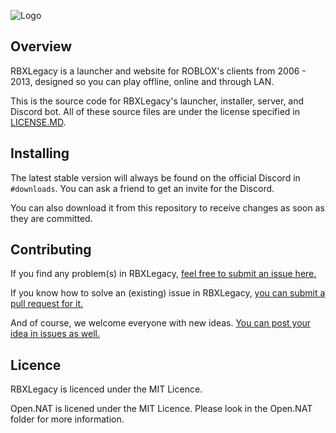 
![Logo](https://cdn.discordapp.com/attachments/327072930066333697/349348817423958017/rbxlegacylogo2.png)

## Overview

RBXLegacy is a launcher and website for ROBLOX's clients from 2006 - 2013, designed so you can play offline, online and through LAN.

This is the source code for RBXLegacy's launcher, installer, server, and Discord bot. All of these source files are under the license specified in [LICENSE.MD](https://github.com/Bitl/RBXLegacy-src/blob/master/LICENSE.MD).

## Installing

The latest stable version will always be found on the official Discord in `#downloads`. You can ask a friend to get an invite for the Discord.

You can also download it from this repository to receive changes as soon as they are committed.

## Contributing

If you find any problem(s) in RBXLegacy, [feel free to submit an issue here.](https://github.com/Bitl/RBXLegacy-src/issues)

If you know how to solve an (existing) issue in RBXLegacy, [you can submit a pull request for it.](https://github.com/Bitl/RBXLegacy-src/pulls)

And of course, we welcome everyone with new ideas. [You can post your idea in issues as well.](https://github.com/Bitl/RBXLegacy-src/issues)

## Licence

RBXLegacy is licenced under the MIT Licence.

Open.NAT is licened under the MIT Licence. Please look in the Open.NAT folder for more information.


